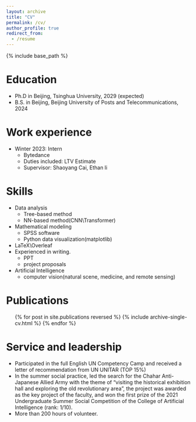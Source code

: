 ```yaml
---
layout: archive
title: "CV"
permalink: /cv/
author_profile: true
redirect_from:
  - /resume
---
```


{% include base_path %}

Education
======
* Ph.D in Beijing, Tsinghua University, 2029 (expected)
* B.S. in Beijing, Beijing University of Posts and Telecommunications, 2024

Work experience
======
* Winter 2023: Intern
  * Bytedance
  * Duties included: LTV Estimate
  * Supervisor: Shaoyang Cai, Ethan li
  
Skills
======
* Data analysis
  * Tree-based method
  * NN-based method(CNN\Transformer)
  <!-- * SPSS -->
* Mathematical modeling
  * SPSS software
  * Python data visualization(matplotlib)
* LaTeX\Overleaf
* Experienced in writing.
  * PPT
  * project proposals
* Artificial Intelligence
  * computer vision(natural scene, medicine, and remote sensing)

Publications
======
  <ul>{% for post in site.publications reversed %}
    {% include archive-single-cv.html %}
  {% endfor %}</ul>
  
<!-- Talks
======
  <ul>{% for post in site.talks reversed %}
    {% include archive-single-talk-cv.html  %}
  {% endfor %}</ul>
  
Teaching
======
  <ul>{% for post in site.teaching reversed %}
    {% include archive-single-cv.html %}
  {% endfor %}</ul> -->
  
Service and leadership
======
* Participated in the full English UN Competency Camp and received a letter of recommendation from UN UNITAR (TOP 15%)
* In the summer social practice, led the search for the Chahar Anti-Japanese Allied Army with the theme of “visiting the historical exhibition hall and exploring the old revolutionary area”, the project was awarded as the key project of the faculty, and won the first prize of the 2021 Undergraduate Summer Social Competition of the College of Artificial Intelligence (rank: 1/10).
* More than 200 hours of volunteer.

